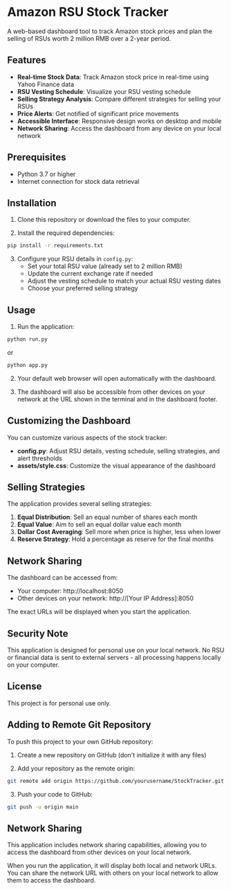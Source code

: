 # Amazon RSU Stock Tracker

A web-based dashboard tool to track Amazon stock prices and plan the selling of RSUs worth 2 million RMB over a 2-year period.

## Features

- **Real-time Stock Data**: Track Amazon stock price in real-time using Yahoo Finance data
- **RSU Vesting Schedule**: Visualize your RSU vesting schedule
- **Selling Strategy Analysis**: Compare different strategies for selling your RSUs
- **Price Alerts**: Get notified of significant price movements
- **Accessible Interface**: Responsive design works on desktop and mobile
- **Network Sharing**: Access the dashboard from any device on your local network

## Prerequisites

- Python 3.7 or higher
- Internet connection for stock data retrieval

## Installation

1. Clone this repository or download the files to your computer.

2. Install the required dependencies:

```bash
pip install -r requirements.txt
```

3. Configure your RSU details in `config.py`:
   - Set your total RSU value (already set to 2 million RMB)
   - Update the current exchange rate if needed
   - Adjust the vesting schedule to match your actual RSU vesting dates
   - Choose your preferred selling strategy

## Usage

1. Run the application:

```bash
python run.py
```

or

```bash
python app.py
```

2. Your default web browser will open automatically with the dashboard.

3. The dashboard will also be accessible from other devices on your network at the URL shown in the terminal and in the dashboard footer.

## Customizing the Dashboard

You can customize various aspects of the stock tracker:

- **config.py**: Adjust RSU details, vesting schedule, selling strategies, and alert thresholds
- **assets/style.css**: Customize the visual appearance of the dashboard

## Selling Strategies

The application provides several selling strategies:

1. **Equal Distribution**: Sell an equal number of shares each month
2. **Equal Value**: Aim to sell an equal dollar value each month
3. **Dollar Cost Averaging**: Sell more when price is higher, less when lower
4. **Reserve Strategy**: Hold a percentage as reserve for the final months

## Network Sharing

The dashboard can be accessed from:
- Your computer: http://localhost:8050
- Other devices on your network: http://[Your IP Address]:8050

The exact URLs will be displayed when you start the application.

## Security Note

This application is designed for personal use on your local network. No RSU or financial data is sent to external servers - all processing happens locally on your computer.

## License

This project is for personal use only.

## Adding to Remote Git Repository

To push this project to your own GitHub repository:

1. Create a new repository on GitHub (don't initialize it with any files)

2. Add your repository as the remote origin:
```bash
git remote add origin https://github.com/yourusername/StockTracker.git
```

3. Push your code to GitHub:
```bash
git push -u origin main
```

## Network Sharing

This application includes network sharing capabilities, allowing you to access the dashboard from other devices on your local network.

When you run the application, it will display both local and network URLs. You can share the network URL with others on your local network to allow them to access the dashboard. 
